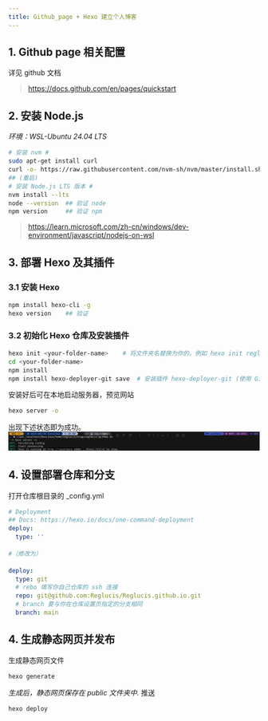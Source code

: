 ```yaml
---
title: Github_page + Hexo 建立个人博客
---
```


## 1. Github page 相关配置
详见 github 文档
> https://docs.github.com/en/pages/quickstart

## 2. 安装 Node.js

*环境：WSL-Ubuntu 24.04 LTS*
``` bash
# 安装 nvm #
sudo apt-get install curl
curl -o- https://raw.githubusercontent.com/nvm-sh/nvm/master/install.sh | bash
## (重启)
# 安装 Node.js LTS 版本 #
nvm install --lts
node --version	## 验证 node 
npm version		## 验证 npm 
```
> https://learn.microsoft.com/zh-cn/windows/dev-environment/javascript/nodejs-on-wsl

## 3. 部署 Hexo 及其插件
### 3.1 安装 Hexo
``` bash 
npm install hexo-cli -g
hexo version	## 验证
```

### 3.2 初始化 Hexo 仓库及安装插件
``` bash
hexo init <your-folder-name>	# 将文件夹名替换为你的，例如 hexo init reglucis.github.io
cd <your-folder-name>
npm install	
npm install hexo-deployer-git save	# 安装插件 hexo-deployer-git (使用 GitHub Pages 功能需要)
```

安装好后可在本地启动服务器，预览网站
``` bash
hexo server -o
```
出现下述状态即为成功。
![图片](source/pic/PixPin_2025-08-30_20-05-18.png)

## 4. 设置部署仓库和分支
打开仓库根目录的 _config.yml
``` yml
# Deployment
## Docs: https://hexo.io/docs/one-command-deployment
deploy:
  type: ''

#（修改为）	

deploy:
  type: git
  # rebo 填写你自己仓库的 ssh 连接
  repo: git@github.com:Reglucis/Reglucis.github.io.git
  # branch 要与你在仓库设置页指定的分支相同
  branch: main

```

## 4. 生成静态网页并发布
生成静态网页文件
``` bash
hexo generate
```
*生成后，静态网页保存在 public 文件夹中.*
推送

``` bash
hexo deploy
```

